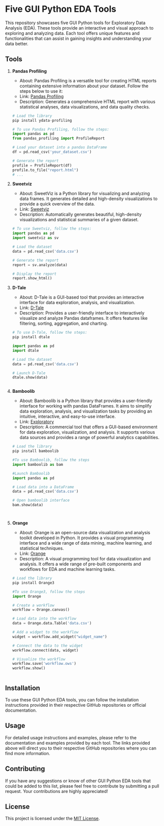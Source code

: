 # Five GUI Python EDA Tools

This repository showcases five GUI Python tools for Exploratory Data Analysis (EDA). These tools provide an interactive and visual approach to exploring and analyzing data. Each tool offers unique features and functionalities that can assist in gaining insights and understanding your data better.

## Tools

1. **Pandas Profiling**
   - About: Pandas Profiling is a versatile tool for creating HTML reports containing extensive information about your dataset. Follow the steps below to use it:
   - Link: [Pandas Profiling](https://github.com/pandas-profiling/pandas-profiling)
   - Description: Generates a comprehensive HTML report with various statistical analyses, data visualizations, and data quality checks.

   ```python
   # Load the library
   pip install ydata-profiling

   # To use Pandas Profiling, follow the steps:
   import pandas as pd
   from pandas_profiling import ProfileReport

   # Load your dataset into a pandas DataFrame
   df = pd.read_csv('your_dataset.csv')

   # Generate the report
   profile = ProfileReport(df)
   profile.to_file("report.html")
   # ...


2. **Sweetviz**
   - About: SweetViz is a Python library for visualizing and analyzing data frames. It generates detailed and high-density visualizations to provide a quick overview of the data.
   - Link: [Sweetviz](https://github.com/fbdesignpro/sweetviz)
   - Description: Automatically generates beautiful, high-density visualizations and statistical summaries of a given dataset.

    ```python
   # To use Sweetviz, follow the steps:
   import pandas as pd
   import sweetviz as sv

   # Load the dataset
   data = pd.read_csv('data.csv')

   # Generate the report
   report = sv.analyze(data)

   # Display the report
   report.show_html()


3. **D-Tale**
   - About: D-Tale is a GUI-based tool that provides an interactive interface for data exploration, analysis, and visualization.
   - Link: [D-Tale](https://github.com/man-group/dtale)
   - Description: Provides a user-friendly interface to interactively visualize and analyze Pandas dataframes. It offers features like filtering, sorting, aggregation, and charting.

    ```python
   # To use D-Tale, follow the steps:
   pip install dtale

   import pandas as pd
   import dtale

   # Load the dataset
   data = pd.read_csv('data.csv')

   # Launch D-Tale
   dtale.show(data)



4. **Bamboolib**
   - About: Bamboolib is a Python library that provides a user-friendly interface for working with pandas DataFrames. It aims to simplify data exploration, analysis, and visualization tasks by providing an intuitive, interactive, and easy-to-use interface.
   - Link: [Exploratory](https://bamboolib.8080labs.com/)
   - Description: A commercial tool that offers a GUI-based environment for data exploration, visualization, and analysis. It supports various data sources and provides a range of powerful analytics capabilities.

   ```python
   # Load the library
   pip install bamboolib

   #To use Bamboolib, follow the steps
   import bamboolib as bam

   #Launch Bamboolib
   import pandas as pd

   # Load data into a DataFrame
   data = pd.read_csv('data.csv')

   # Open bamboolib interface
   bam.show(data)




5. **Orange**
   - About: Orange is an open-source data visualization and analysis toolkit developed in Python. It provides a visual programming interface and a wide range of data mining, machine learning, and statistical techniques.
   - Link: [Orange](https://orange.biolab.si/)
   - Description: A visual programming tool for data visualization and analysis. It offers a wide range of pre-built components and workflows for EDA and machine learning tasks.

   ```python
   # Load the library
   pip install Orange3

   #To use Orange3, follow the steps
   import Orange

   # Create a workflow
   workflow = Orange.canvas()

   # Load data into the workflow
   data = Orange.data.Table('data.csv')

   # Add a widget to the workflow
   widget = workflow.add_widget("widget_name")

   # Connect the data to the widget
   workflow.connect(data, widget)

   # Visualize the workflow
   workflow.save('workflow.ows')
   workflow.show()



## Installation

To use these GUI Python EDA tools, you can follow the installation instructions provided in their respective GitHub repositories or official documentation.

## Usage

For detailed usage instructions and examples, please refer to the documentation and examples provided by each tool. The links provided above will direct you to their respective GitHub repositories where you can find more information.

## Contributing

If you have any suggestions or know of other GUI Python EDA tools that could be added to this list, please feel free to contribute by submitting a pull request. Your contributions are highly appreciated!

## License

This project is licensed under the [MIT License](LICENSE).

